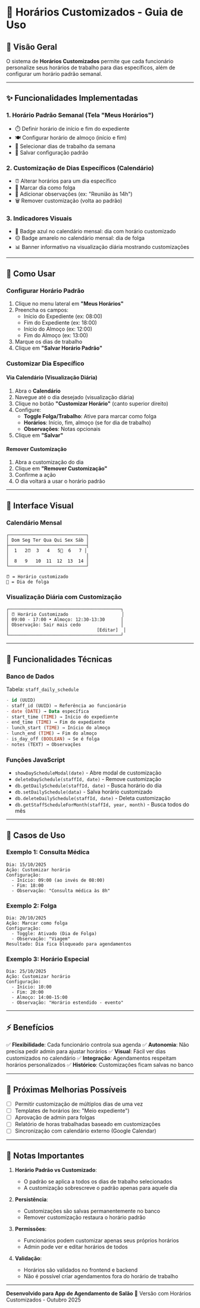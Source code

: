 # 📅 Horários Customizados - Guia de Uso

## 🎯 Visão Geral

O sistema de **Horários Customizados** permite que cada funcionário personalize seus horários de trabalho para dias específicos, além de configurar um horário padrão semanal.

---

## ✨ Funcionalidades Implementadas

### 1. **Horário Padrão Semanal** (Tela "Meus Horários")
- ⏱️ Definir horário de início e fim do expediente
- 🍽️ Configurar horário de almoço (início e fim)
- 📅 Selecionar dias de trabalho da semana
- 💾 Salvar configuração padrão

### 2. **Customização de Dias Específicos** (Calendário)
- ⏰ Alterar horários para um dia específico
- 🌴 Marcar dia como folga
- 📝 Adicionar observações (ex: "Reunião às 14h")
- 🗑️ Remover customização (volta ao padrão)

### 3. **Indicadores Visuais**
- 🔵 Badge azul no calendário mensal: dia com horário customizado
- 🟡 Badge amarelo no calendário mensal: dia de folga
- 📊 Banner informativo na visualização diária mostrando customizações

---

## 📖 Como Usar

### Configurar Horário Padrão

1. Clique no menu lateral em **"Meus Horários"**
2. Preencha os campos:
   - Início do Expediente (ex: 08:00)
   - Fim do Expediente (ex: 18:00)
   - Início do Almoço (ex: 12:00)
   - Fim do Almoço (ex: 13:00)
3. Marque os dias de trabalho
4. Clique em **"Salvar Horário Padrão"**

### Customizar Dia Específico

#### Via Calendário (Visualização Diária)
1. Abra o **Calendário**
2. Navegue até o dia desejado (visualização diária)
3. Clique no botão **"Customizar Horário"** (canto superior direito)
4. Configure:
   - **Toggle Folga/Trabalho**: Ative para marcar como folga
   - **Horários**: Início, fim, almoço (se for dia de trabalho)
   - **Observações**: Notas opcionais
5. Clique em **"Salvar"**

#### Remover Customização
1. Abra a customização do dia
2. Clique em **"Remover Customização"**
3. Confirme a ação
4. O dia voltará a usar o horário padrão

---

## 🎨 Interface Visual

### Calendário Mensal
```
┌─────────────────────────────┐
│ Dom Seg Ter Qua Qui Sex Sáb │
├─────────────────────────────┤
│  1   2⏰  3   4   5🌴  6   7 │
│                             │
│  8   9   10  11  12  13  14 │
└─────────────────────────────┘

⏰ = Horário customizado
🌴 = Dia de folga
```

### Visualização Diária com Customização
```
┌──────────────────────────────────────────┐
│ ⏰ Horário Customizado                    │
│ 09:00 - 17:00 • Almoço: 12:30-13:30      │
│ Observação: Sair mais cedo               │
│                                 [Editar]  │
└──────────────────────────────────────────┘
```

---

## 🔧 Funcionalidades Técnicas

### Banco de Dados
Tabela: `staff_daily_schedule`
```sql
- id (UUID)
- staff_id (UUID) → Referência ao funcionário
- date (DATE) → Data específica
- start_time (TIME) → Início do expediente
- end_time (TIME) → Fim do expediente
- lunch_start (TIME) → Início do almoço
- lunch_end (TIME) → Fim do almoço
- is_day_off (BOOLEAN) → Se é folga
- notes (TEXT) → Observações
```

### Funções JavaScript
- `showDayScheduleModal(date)` - Abre modal de customização
- `deleteDaySchedule(staffId, date)` - Remove customização
- `db.getDailySchedule(staffId, date)` - Busca horário do dia
- `db.setDailySchedule(data)` - Salva horário customizado
- `db.deleteDailySchedule(staffId, date)` - Deleta customização
- `db.getStaffScheduleForMonth(staffId, year, month)` - Busca todos do mês

---

## 🎯 Casos de Uso

### Exemplo 1: Consulta Médica
```
Dia: 15/10/2025
Ação: Customizar horário
Configuração:
  - Início: 09:00 (ao invés de 08:00)
  - Fim: 18:00
  - Observação: "Consulta médica às 8h"
```

### Exemplo 2: Folga
```
Dia: 20/10/2025
Ação: Marcar como folga
Configuração:
  - Toggle: Ativado (Dia de Folga)
  - Observação: "Viagem"
Resultado: Dia fica bloqueado para agendamentos
```

### Exemplo 3: Horário Especial
```
Dia: 25/10/2025
Ação: Customizar horário
Configuração:
  - Início: 10:00
  - Fim: 20:00
  - Almoço: 14:00-15:00
  - Observação: "Horário estendido - evento"
```

---

## ⚡ Benefícios

✅ **Flexibilidade**: Cada funcionário controla sua agenda
✅ **Autonomia**: Não precisa pedir admin para ajustar horários
✅ **Visual**: Fácil ver dias customizados no calendário
✅ **Integração**: Agendamentos respeitam horários personalizados
✅ **Histórico**: Customizações ficam salvas no banco

---

## 🚀 Próximas Melhorias Possíveis

- [ ] Permitir customização de múltiplos dias de uma vez
- [ ] Templates de horários (ex: "Meio expediente")
- [ ] Aprovação de admin para folgas
- [ ] Relatório de horas trabalhadas baseado em customizações
- [ ] Sincronização com calendário externo (Google Calendar)

---

## 📝 Notas Importantes

1. **Horário Padrão vs Customizado**: 
   - O padrão se aplica a todos os dias de trabalho selecionados
   - A customização sobrescreve o padrão apenas para aquele dia

2. **Persistência**:
   - Customizações são salvas permanentemente no banco
   - Remover customização restaura o horário padrão

3. **Permissões**:
   - Funcionários podem customizar apenas seus próprios horários
   - Admin pode ver e editar horários de todos

4. **Validação**:
   - Horários são validados no frontend e backend
   - Não é possível criar agendamentos fora do horário de trabalho

---

**Desenvolvido para App de Agendamento de Salão**
📅 Versão com Horários Customizados - Outubro 2025
